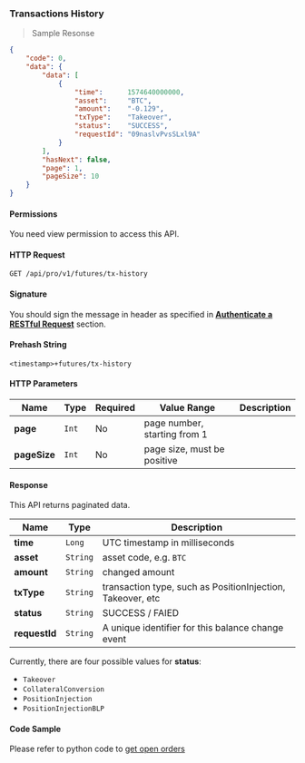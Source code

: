 ### Transactions History 

> Sample Resonse

```json
{
    "code": 0,
    "data": {
        "data": [
            {
                "time":      1574640000000,
                "asset":     "BTC",
                "amount":    "-0.129",
                "txType":    "Takeover",
                "status":    "SUCCESS",
                "requestId": "09naslvPvsSLxl9A"
            }
        ],
        "hasNext": false,
        "page": 1,
        "pageSize": 10
    }
}
```

#### Permissions 

You need view permission to access this API.

#### HTTP Request

`GET /api/pro/v1/futures/tx-history`

#### Signature

You should sign the message in header as specified in [**Authenticate a RESTful Request**](#sign-a-request) section.

#### Prehash String

`<timestamp>+futures/tx-history`

#### HTTP Parameters 

   Name      | Type   | Required | Value Range                    | Description
------------ | ------ | -------- | ------------------------------ |---------------
**page**     | `Int`  | No       | page number, starting from 1   | 
**pageSize** | `Int`  | No       | page size, must be positive    | 


#### Response

This API returns paginated data. 

Name            | Type     | Description
--------------- | -------- | -------------- 
**time**        | `Long`   | UTC timestamp in milliseconds
**asset**       | `String` | asset code, e.g. `BTC`
**amount**      | `String` | changed amount 
**txType**      | `String` | transaction type, such as PositionInjection, Takeover, etc
**status**      | `String` | SUCCESS / FAIED
**requestId**   | `String` | A unique identifier for this balance change event     

Currently, there are four possible values for **status**:

* `Takeover`
* `CollateralConversion`
* `PositionInjection`
* `PositionInjectionBLP`


#### Code Sample

Please refer to python code to [get open orders](https://github.com/bithumbfutures/bithumb-futures-api-demo/blob/master/python/query-futures-tx-history.py)

